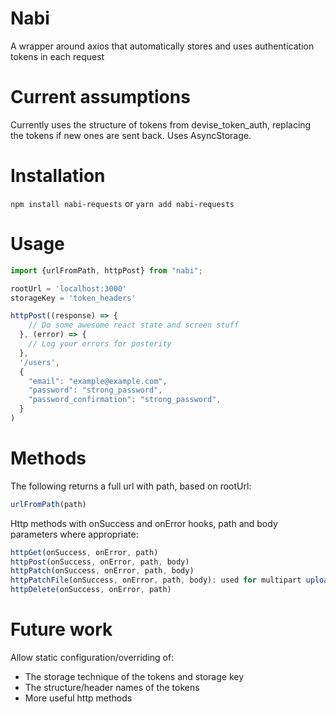 # Nabi
A wrapper around axios that automatically stores and uses authentication tokens in each request

# Current assumptions
Currently uses the structure of tokens from devise_token_auth, replacing the tokens if new ones are sent back.
Uses AsyncStorage.

# Installation
`npm install nabi-requests` or `yarn add nabi-requests`

# Usage
```node.js
import {urlFromPath, httpPost} from "nabi";

rootUrl = 'localhost:3000'
storageKey = 'token_headers'

httpPost((response) => {
    // Do some awesome react state and screen stuff
  }, (error) => {
    // Log your errors for posterity
  },
  '/users',
  {
    "email": "example@example.com",
    "password": "strong_password",
    "password_confirmation": "strong_password",
  }
)
```

# Methods
The following returns a full url with path, based on rootUrl:
```node.js
urlFromPath(path)
```

Http methods with onSuccess and onError hooks, path and body parameters where appropriate:
```node.js
httpGet(onSuccess, onError, path)
httpPost(onSuccess, onError, path, body)
httpPatch(onSuccess, onError, path, body)
httpPatchFile(onSuccess, onError, path, body): used for multipart uploads (like images)
httpDelete(onSuccess, onError, path)
```

# Future work
Allow static configuration/overriding of:
- The storage technique of the tokens and storage key
- The structure/header names of the tokens
- More useful http methods